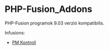 # PHP-Fusion_Addons
<p>PHP-Fusion programok 9.03 verzió kompatibilis.</p>
<p>Infusions:</p>
<ul>
<li><a href="https://github.com/karrak1/fusion_addons/tree/Fusion-9.03/pm_control">PM Kontroll</a></li>
</ul>
